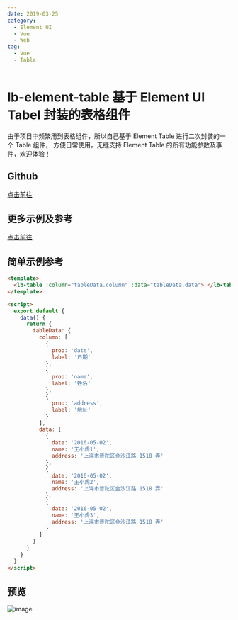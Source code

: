 ```yaml
---
date: 2019-03-25
category:
  - Element UI
  - Vue
  - Web
tag:
  - Vue
  - Table
---
```


# lb-element-table 基于 Element UI Tabel 封装的表格组件

由于项目中频繁用到表格组件，所以自己基于 Element Table 进行二次封装的一个 Table 组件，
方便日常使用，无缝支持 Element Table 的所有功能参数及事件，欢迎体验！

<!-- more -->

## Github

[点击前往](https://github.com/liub1934/lb-element-table)

## 更多示例及参考

[点击前往](https://github.liubing.me/lb-element-table/zh/guide/)

## 简单示例参考

```html
<template>
  <lb-table :column="tableData.column" :data="tableData.data"> </lb-table>
</template>

<script>
  export default {
    data() {
      return {
        tableData: {
          column: [
            {
              prop: 'date',
              label: '日期'
            },
            {
              prop: 'name',
              label: '姓名'
            },
            {
              prop: 'address',
              label: '地址'
            }
          ],
          data: [
            {
              date: '2016-05-02',
              name: '王小虎1',
              address: '上海市普陀区金沙江路 1518 弄'
            },
            {
              date: '2016-05-02',
              name: '王小虎2',
              address: '上海市普陀区金沙江路 1518 弄'
            },
            {
              date: '2016-05-02',
              name: '王小虎3',
              address: '上海市普陀区金沙江路 1518 弄'
            }
          ]
        }
      }
    }
  }
</script>
```

## 预览

![image](https://image.liubing.me/2019/12/26/c1530a5da8b76.png)
